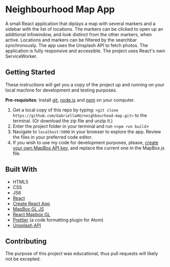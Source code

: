 # Neighbourhood Map App

A small React application that diplays a map with several markers and a sidebar with the list of locations.
The markers can be clicked to open up an additional infowindow, and look distinct from the other markers, when active.
Locations and markers can be filtered by the searchbar synchronously.
The app uses the Unsplash API to fetch photos.
The application is fully responsive and accessible.
The project uses React's own ServiceWorker.


## Getting Started

   These instructions will get you a copy of the project up and running on your local machine for development and testing purposes.

   **Pre-requisites**: Install [git](https://gitforwindows.org/), [node.js](https://nodejs.org/en/) and [npm](https://www.npmjs.com/) on your computer.

   1. Get a local copy of this repo by typing: `<git clone https://github.com/GabriellaHU/neighbourhood-map.git>` to the terminal. (Or download the zip file and unzip it.)
   2. Enter the project folder in your terminal and run <`npm run build`>
   3. Navigate to `localhost:5000` in your browser to explore the app. Review the files in your preferred code editor.
   4. If you wish to use my code for development purposes, please, [create your own MapBox API key](https://www.mapbox.com/signup/?route-to=%22/account/%22), and replace the current one in the MapBox.js file.


## Built With

   * HTML5
   * CSS
   * JS6
   * [React](https://reactjs.org/)
   * [Create React App](https://github.com/facebookincubator/create-react-app)
   * [MapBox GL JS](https://www.mapbox.com/mapbox-gl-js/api/)
   * [React Mapbox GL](https://github.com/alex3165/react-mapbox-gl)
   * [Prettier](https://prettier.io/) (a code formatting plugin for Atom)
   * [Unsplash API](https://unsplash.com/developers)


## Contributing
The purpose of this project was educational, thus pull requests will likely not be excepted.
